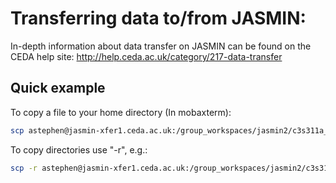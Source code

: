 # Transferring data to/from JASMIN:

In-depth information about data transfer on JASMIN can be found on the CEDA help site:
http://help.ceda.ac.uk/category/217-data-transfer

## Quick example

To copy a file to your home directory (In mobaxterm):

```sh
scp astephen@jasmin-xfer1.ceda.ac.uk:/group_workspaces/jasmin2/c3s311a_lot2/data/incoming/marine_what_am_i/2015/01/usaf-swo-03_REPLACE_s20150114_e20150203_c20170106220346.tar .
```

To copy directories use "-r", e.g.:

```sh
scp -r astephen@jasmin-xfer1.ceda.ac.uk:/group_workspaces/jasmin2/c3s311a_lot2/data/incoming/marine_what_am_i/2015/01 .  
```